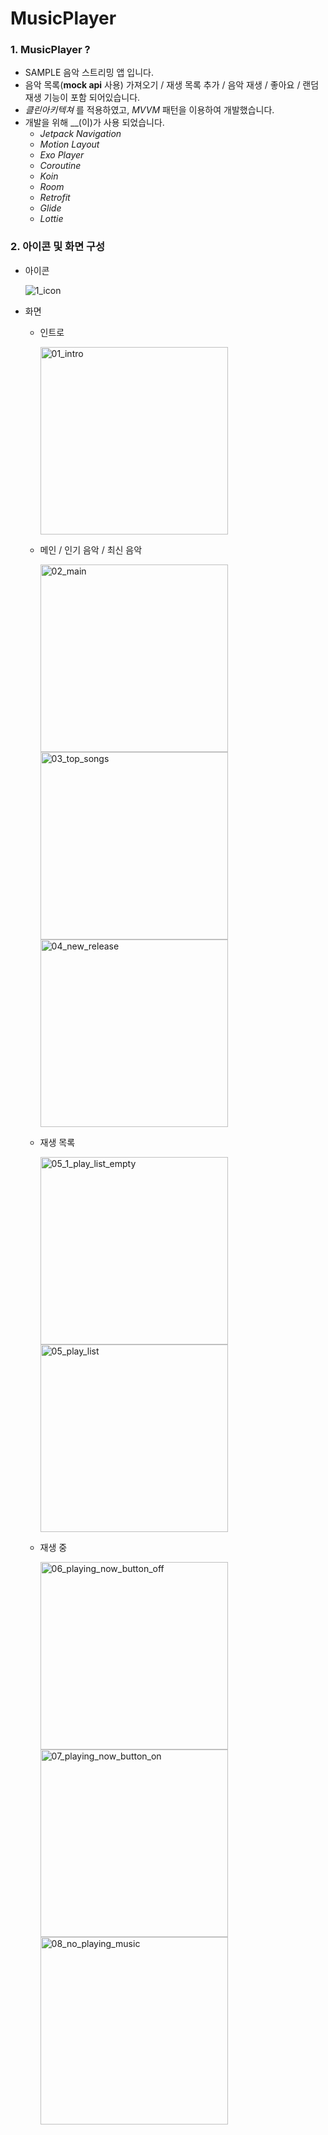 # MusicPlayer

### 1. MusicPlayer ?
* SAMPLE 음악 스트리밍 앱 입니다.
* 음악 목록(**mock api** 사용) 가져오기 / 재생 목록 추가 / 음악 재생 / 좋아요 / 랜덤 재생 기능이 포함 되어있습니다.
* _클린아키텍쳐_ 를 적용하였고, _MVVM_ 패턴을 이용하여 개발했습니다.
* 개발을 위해 __(이)가 사용 되었습니다.
  - _Jetpack Navigation_
  - _Motion Layout_
  - _Exo Player_
  - _Coroutine_
  - _Koin_
  - _Room_
  - _Retrofit_
  - _Glide_
  - _Lottie_
  
### 2. 아이콘 및 화면 구성
* 아이콘

  ![1_icon](https://user-images.githubusercontent.com/36225099/154823804-7ab0a241-ec0d-4eab-9b5f-6d7c54e1ade3.png)
  
  
* 화면

  * 인트로
  
    <img width="300" alt="01_intro" src="https://user-images.githubusercontent.com/36225099/154824091-a957bbac-dd78-41df-b815-276f4ac4a41a.png">

  * 메인 / 인기 음악 / 최신 음악
  
    <img width="300" alt="02_main" src="https://user-images.githubusercontent.com/36225099/154824096-68ea1eb2-98c3-4d0b-8054-287de3d1fb6a.png">  <img width="300" alt="03_top_songs" src="https://user-images.githubusercontent.com/36225099/154824097-630f95ce-706e-42f3-b72f-0505ffc5c06f.png">  <img width="300" alt="04_new_release" src="https://user-images.githubusercontent.com/36225099/154824102-bc0f5cb3-8a2d-4400-a621-46b7e844c7b4.png">

  * 재생 목록
    
    <img width="300" alt="05_1_play_list_empty" src="https://user-images.githubusercontent.com/36225099/154824104-d23ac743-92a9-4e55-8866-fb831770212f.png">  <img width="300" alt="05_play_list" src="https://user-images.githubusercontent.com/36225099/154824105-bf49f8c8-0e03-40aa-826c-832c891c031e.png">

  * 재생 중
  
    <img width="300" alt="06_playing_now_button_off" src="https://user-images.githubusercontent.com/36225099/154824115-dfa7bf4a-c3cd-4970-847c-3098aaf316ee.png">  <img width="300" alt="07_playing_now_button_on" src="https://user-images.githubusercontent.com/36225099/154824116-1e5b8f14-c78d-44df-ad5d-1cf51f3c6124.png">  <img width="300" alt="08_no_playing_music" src="https://user-images.githubusercontent.com/36225099/154824119-b66104ca-706e-407f-9ee2-25927ef4aff2.png">





